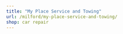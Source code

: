 ```yaml
---
title: "My Place Service and Towing"
url: /milford/my-place-service-and-towing/
shop: car repair
---
```

